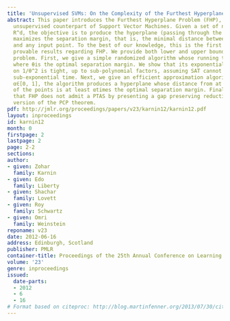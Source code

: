 ```yaml
---
title: 'Unsupervised SVMs: On the Complexity of the Furthest Hyperplane Problem'
abstract: This paper introduces the Furthest Hyperplane Problem (FHP), which is an
  unsupervised counterpart of Support Vector Machines. Given a set of n points in
  R^d, the objective is to produce the hyperplane (passing through the origin) which
  maximizes the separation margin, that is, the minimal distance between the hyperplane
  and any input point. To the best of our knowledge, this is the first paper achieving
  provable results regarding FHP. We provide both lower and upper bounds to this NP-hard
  problem. First, we give a simple randomized algorithm whose running time is n^O(1/θ^2)
  where θis the optimal separation margin. We show that its exponential dependency
  on 1/θ^2 is tight, up to sub-polynomial factors, assuming SAT cannot be solved in
  sub-exponential time. Next, we give an efficient approximation algorithm. For any
  α∈[0, 1], the algorithm produces a hyperplane whose distance from at least 1 - 3αfraction
  of the points is at least αtimes the optimal separation margin. Finally, we show
  that FHP does not admit a PTAS by presenting a gap preserving reduction from a particular
  version of the PCP theorem.
pdf: http://jmlr.org/proceedings/papers/v23/karnin12/karnin12.pdf
layout: inproceedings
id: karnin12
month: 0
firstpage: 2
lastpage: 2
page: 2-2
sections: 
author:
- given: Zohar
  family: Karnin
- given: Edo
  family: Liberty
- given: Shachar
  family: Lovett
- given: Roy
  family: Schwartz
- given: Omri
  family: Weinstein
reponame: v23
date: 2012-06-16
address: Edinburgh, Scotland
publisher: PMLR
container-title: Proceedings of the 25th Annual Conference on Learning Theory
volume: '23'
genre: inproceedings
issued:
  date-parts:
  - 2012
  - 6
  - 16
# Format based on citeproc: http://blog.martinfenner.org/2013/07/30/citeproc-yaml-for-bibliographies/
---
```

